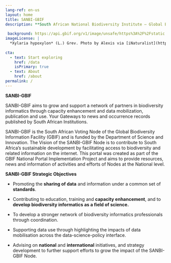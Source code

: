 ```yaml
---
lang-ref: en-us
layout: home
title: SANBI-GBIF
description: **South African National Biodiversity Institute – Global Biodiversity Information Facility** 
 
 background: https://api.gbif.org/v1/image/unsafe/https%3A%2F%2Fstatic.inaturalist.org%2Fphotos%2F58912610%2Foriginal.jpeg%3F1577953995
imageLicense: |
  *Xylaria hypoxylon* (L.) Grev. Photo by Alexis via [iNaturalist](https://www.gbif.org/occurrence/2542961803)
 
cta:
  - text: Start exploring
    href: /data
    isPrimary: true
  - text: About
    href: /about
permalink: /
---
```

**SANBI-GBIF** 

SANBI-GBIF aims to grow and support a network of partners in biodiversity informatics through capacity enhancement and 
data mobilization, publication and use.
Your Gateways to news and occurrence records published by South African Institutions.

SANBI-GBIF is the South African Voting  Node of the Global Biodiversity Information Facility (GBIF) and is funded by the
Department of Science and Innovation. 
The Vision of the SANBI-GBIF Node is to contribute to South Africa’s sustainable development by facilitating access 
to biodiversity and related information on the internet.
This portal was created as part of the GBIF National Portal Implementation Project and aims to provide resources, 
news and information of activities and efforts of Nodes at the National level.

**SANBI-GBIF Strategic Objectives**

- Promoting the **sharing of data** and information under a common set of **standards**.

- Contributing to education, training and **capacity enhancement**, and to **develop biodiversity informatics as a field of science.**

- To develop a stronger network of biodiversity informatics professionals through coordination. 

- Supporting data use through highlighting the impacts of data mobilisation across the data-science-policy interface.

- Advising on **national** and **international** initiatives, and strategy development to further support efforts to grow the impact of 
 the SANBI-GBIF Node.










